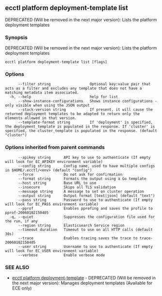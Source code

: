 ## ecctl platform deployment-template list

DEPRECATED (Will be removed in the next major version): Lists the platform deployment templates

### Synopsis

DEPRECATED (Will be removed in the next major version): Lists the platform deployment templates

```
ecctl platform deployment-template list [flags]
```

### Options

```
      --filter string                  Optional key:value pair that acts as a filter and excludes any template that does not have a matching metadata item associated.
  -h, --help                           help for list
      --show-instance-configurations   Shows instance configurations - only visible when using the JSON output
      --stack-version string           If present, it will cause the returned deployment templates to be adapted to return only the elements allowed in that version.
      --template-format string         If 'deployment' is specified, the deployment_template is populated in the response. If 'cluster' is specified, the cluster_template is populated in the response. (default "cluster")
```

### Options inherited from parent commands

```
      --apikey string      API key to use to authenticate (If empty will look for EC_APIKEY environment variable)
      --config string      Config name, used to have multiple configs in $HOME/.ecctl/<env> (default "config")
      --force              Do not ask for confirmation
      --format string      Formats the output using a Go template
      --host string        Base URL to use
      --insecure           Skips all TLS validation
      --message string     A message to set on cluster operation
      --output string      Output format [text|json] (default "text")
      --pass string        Password to use to authenticate (If empty will look for EC_PASS environment variable)
      --pprof              Enables pprofing and saves the profile to pprof-20060102150405
  -q, --quiet              Suppresses the configuration file used for the run, if any
      --region string      Elasticsearch Service region
      --timeout duration   Timeout to use on all HTTP calls (default 30s)
      --trace              Enables tracing saves the trace to trace-20060102150405
      --user string        Username to use to authenticate (If empty will look for EC_USER environment variable)
      --verbose            Enable verbose mode
```

### SEE ALSO

* [ecctl platform deployment-template](ecctl_platform_deployment-template.md)	 - DEPRECATED (Will be removed in the next major version): Manages deployment templates (Available for ECE only)

